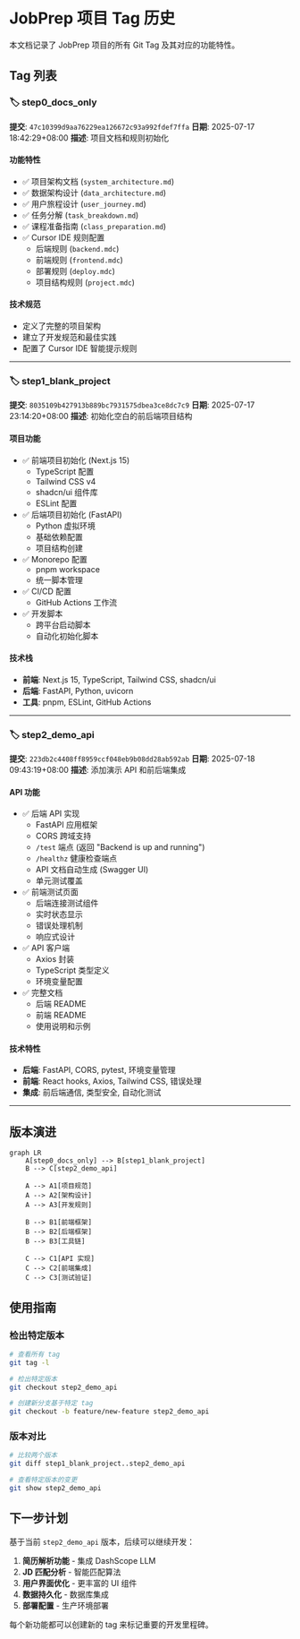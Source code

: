 # JobPrep 项目 Tag 历史

本文档记录了 JobPrep 项目的所有 Git Tag 及其对应的功能特性。

## Tag 列表

### 🏷️ step0_docs_only

**提交**: `47c10399d9aa76229ea126672c93a992fdef7ffa`
**日期**: 2025-07-17 18:42:29+08:00
**描述**: 项目文档和规则初始化

#### 功能特性

- ✅ 项目架构文档 (`system_architecture.md`)
- ✅ 数据架构设计 (`data_architecture.md`)
- ✅ 用户旅程设计 (`user_journey.md`)
- ✅ 任务分解 (`task_breakdown.md`)
- ✅ 课程准备指南 (`class_preparation.md`)
- ✅ Cursor IDE 规则配置
  - 后端规则 (`backend.mdc`)
  - 前端规则 (`frontend.mdc`)
  - 部署规则 (`deploy.mdc`)
  - 项目结构规则 (`project.mdc`)

#### 技术规范

- 定义了完整的项目架构
- 建立了开发规范和最佳实践
- 配置了 Cursor IDE 智能提示规则

---

### 🏷️ step1_blank_project

**提交**: `8035109b427913b889bc7931575dbea3ce8dc7c9`
**日期**: 2025-07-17 23:14:20+08:00
**描述**: 初始化空白的前后端项目结构

#### 项目功能

- ✅ 前端项目初始化 (Next.js 15)
  - TypeScript 配置
  - Tailwind CSS v4
  - shadcn/ui 组件库
  - ESLint 配置
- ✅ 后端项目初始化 (FastAPI)
  - Python 虚拟环境
  - 基础依赖配置
  - 项目结构创建
- ✅ Monorepo 配置
  - pnpm workspace
  - 统一脚本管理
- ✅ CI/CD 配置
  - GitHub Actions 工作流
- ✅ 开发脚本
  - 跨平台启动脚本
  - 自动化初始化脚本

#### 技术栈

- **前端**: Next.js 15, TypeScript, Tailwind CSS, shadcn/ui
- **后端**: FastAPI, Python, uvicorn
- **工具**: pnpm, ESLint, GitHub Actions

---

### 🏷️ step2_demo_api

**提交**: `223db2c4408ff8959ccf048eb9b08dd28ab592ab`
**日期**: 2025-07-18 09:43:19+08:00
**描述**: 添加演示 API 和前后端集成

#### API 功能

- ✅ 后端 API 实现
  - FastAPI 应用框架
  - CORS 跨域支持
  - `/test` 端点 (返回 "Backend is up and running")
  - `/healthz` 健康检查端点
  - API 文档自动生成 (Swagger UI)
  - 单元测试覆盖
- ✅ 前端测试页面
  - 后端连接测试组件
  - 实时状态显示
  - 错误处理机制
  - 响应式设计
- ✅ API 客户端
  - Axios 封装
  - TypeScript 类型定义
  - 环境变量配置
- ✅ 完整文档
  - 后端 README
  - 前端 README
  - 使用说明和示例

#### 技术特性

- **后端**: FastAPI, CORS, pytest, 环境变量管理
- **前端**: React hooks, Axios, Tailwind CSS, 错误处理
- **集成**: 前后端通信, 类型安全, 自动化测试

---

## 版本演进

```mermaid
graph LR
    A[step0_docs_only] --> B[step1_blank_project]
    B --> C[step2_demo_api]

    A --> A1[项目规范]
    A --> A2[架构设计]
    A --> A3[开发规则]

    B --> B1[前端框架]
    B --> B2[后端框架]
    B --> B3[工具链]

    C --> C1[API 实现]
    C --> C2[前端集成]
    C --> C3[测试验证]
```

## 使用指南

### 检出特定版本

```bash
# 查看所有 tag
git tag -l

# 检出特定版本
git checkout step2_demo_api

# 创建新分支基于特定 tag
git checkout -b feature/new-feature step2_demo_api
```

### 版本对比

```bash
# 比较两个版本
git diff step1_blank_project..step2_demo_api

# 查看特定版本的变更
git show step2_demo_api
```

## 下一步计划

基于当前 `step2_demo_api` 版本，后续可以继续开发：

1. **简历解析功能** - 集成 DashScope LLM
2. **JD 匹配分析** - 智能匹配算法
3. **用户界面优化** - 更丰富的 UI 组件
4. **数据持久化** - 数据库集成
5. **部署配置** - 生产环境部署

每个新功能都可以创建新的 tag 来标记重要的开发里程碑。
